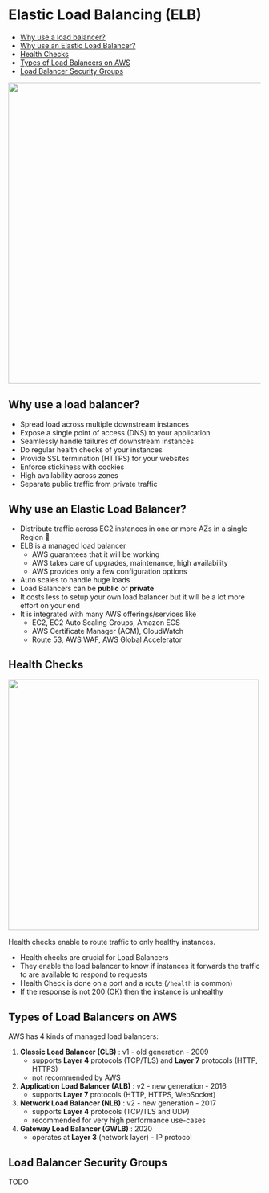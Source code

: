 # Elastic Load Balancing (ELB)

- [Why use a load balancer?](#why-use-a-load-balancer "Why use a load balancer?")
- [Why use an Elastic Load Balancer?](#why-use-an-elastic-load-balancer "Why use an Elastic Load Balancer?")
- [Health Checks](#health-checks "Health Checks")
- [Types of Load Balancers on AWS](#types-of-load-balancers-on-aws "Types of Load Balancers on AWS")
- [Load Balancer Security Groups](#load-balancer-security-groups "Load Balancer Security Groups")

<img width="600" src="https://user-images.githubusercontent.com/48696735/180640721-0320b296-643c-413e-82bb-3d3a1d53fe13.png">

## Why use a load balancer?

- Spread load across multiple downstream instances
- Expose a single point of access (DNS) to your application
- Seamlessly handle failures of downstream instances
- Do regular health checks of your instances
- Provide SSL termination (HTTPS) for your websites
- Enforce stickiness with cookies
- High availability across zones
- Separate public traffic from private traffic

## Why use an Elastic Load Balancer?

- Distribute traffic across EC2 instances in one or more AZs in a single Region 📌
- ELB is a managed load balancer
  - AWS guarantees that it will be working
  - AWS takes care of upgrades, maintenance, high availability
  - AWS provides only a few configuration options
- Auto scales to handle huge loads
- Load Balancers can be **public** or **private**
- It costs less to setup your own load balancer but it will be a lot more effort on your end
- It is integrated with many AWS offerings/services like
  - EC2, EC2 Auto Scaling Groups, Amazon ECS
  - AWS Certificate Manager (ACM), CloudWatch
  - Route 53, AWS WAF, AWS Global Accelerator

## Health Checks

<img width="500" src="https://user-images.githubusercontent.com/48696735/180645678-4467fe89-8974-428e-9cf6-ab22f05d9c59.png">

Health checks enable to route traffic to only healthy instances.

- Health checks are crucial for Load Balancers
- They enable the load balancer to know if instances it forwards the traffic to are available to respond to requests
- Health Check is done on a port and a route (`/health` is common)
- If the response is not 200 (OK) then the instance is unhealthy

## Types of Load Balancers on AWS

AWS has 4 kinds of managed load balancers:

1. **Classic Load Balancer (CLB)** : v1 - old generation - 2009
   - supports **Layer 4** protocols (TCP/TLS) and **Layer 7** protocols (HTTP, HTTPS)
   - not recommended by AWS
2. **Application Load Balancer (ALB)** : v2 - new generation - 2016
   - supports **Layer 7** protocols (HTTP, HTTPS, WebSocket)
3. **Network Load Balancer (NLB)** : v2 - new generation - 2017
   - supports **Layer 4** protocols (TCP/TLS and UDP)
   - recommended for very high performance use-cases
4. **Gateway Load Balancer (GWLB)** : 2020
   - operates at **Layer 3** (network layer) - IP protocol

## Load Balancer Security Groups

TODO
